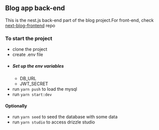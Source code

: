 ## Blog app back-end

This is the nest.js back-end part of the blog project.For front-end, check [next-blog-frontend](https://github.com/yehtetaung4466/next-blog-frontend) repo

### To start the project
- clone the project
- create .env file
 - ##### Set up the env variables
   - DB_URL
   - JWT_SECRET
  - run `yarn push` to load the mysql
  - run `yarn start:dev`

#### Optionally
- run `yarn seed` to seed the database with some data
- run `yarn studio` to access drizzle studio
 
